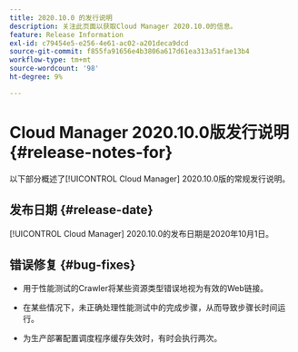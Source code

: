 ```yaml
---
title: 2020.10.0 的发行说明
description: 关注此页面以获取Cloud Manager 2020.10.0的信息。
feature: Release Information
exl-id: c79454e5-e256-4e61-ac02-a201deca9dcd
source-git-commit: f855fa91656e4b3806a617d61ea313a51fae13b4
workflow-type: tm+mt
source-wordcount: '98'
ht-degree: 9%

---
```


# Cloud Manager 2020.10.0版发行说明 {#release-notes-for}

以下部分概述了[!UICONTROL Cloud Manager] 2020.10.0版的常规发行说明。

## 发布日期 {#release-date}

[!UICONTROL Cloud Manager] 2020.10.0的发布日期是2020年10月1日。

## 错误修复 {#bug-fixes}

* 用于性能测试的Crawler将某些资源类型错误地视为有效的Web链接。

* 在某些情况下，未正确处理性能测试中的完成步骤，从而导致步骤长时间运行。

* 为生产部署配置调度程序缓存失效时，有时会执行两次。
